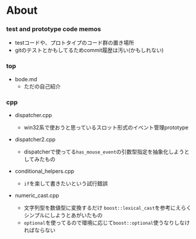# About

### test and prototype code memos

- testコードや、プロトタイプのコード群の置き場所
- gitのテストとかもしてるためcommit履歴は汚い(かもしれない)

### top

- bode.md
  - ただの自己紹介

### cpp
- dispatcher.cpp
  - win32系で使おうと思っているスロット形式のイベント管理prototype

- dispatcher2.cpp
  - dispatcherで使ってる`has_mouse_event`の引数型指定を抽象化しようとしてみたもの

- conditional_helpers.cpp
  - `if`を楽して書きたいという試行錯誤

- numeric_cast.cpp
  - 文字列型を数値型に変換するだけ `boost::lexical_cast`を参考にえらくシンプルにしようとあがいたもの
  - `optional`を使ってるので環境に応じて`boost::optional`使うなりしなければならない
